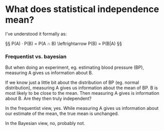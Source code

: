 # What does statistical independence mean?
I've understood it formally as:

§§ P(A) · P(B) = P(A ∩ B) \leftrightarrow P(B) = P(B|A) §§

### Frequentist vs. bayesian
But when doing an experiment, eg. estimating blood pressure (BP), measuring A gives us information about B.

If we know just a little bit about the distribution of BP (eg. normal distribution), measuring A gives us information about the mean of BP. B is most likely to be close to the mean. Then measuring A gives is information about B. Are they then truly independent?

In the frequentist view, yes. While measuring A gives us information about our estimate of the mean, the true mean is unchanged.

In the Bayesian view, no, probably not.

<!-- #Work -->

<!-- {BearID:CD41F024-5BE7-46CC-BB03-70E423811034-15756-0000130C056EA713} -->
